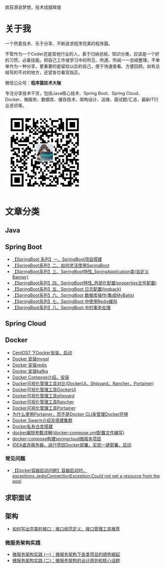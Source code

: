 疯狂源自梦想，技术成就辉煌

# 关于我
一个热爱技术、乐于分享、不断追求程序完美的程序猿。

不管作为一个Coder还是其他行业的人，善于归纳总结，知识分类，应该是一个好的习惯，必备技能。把自己工作或学习中的所见、所遇、所闻一一总结整理，不单单作为一种分享，更重要的是留给以后的自己，便于快速查看、方便回顾。如有总结写的不对的地方，还望各位看官指正。

微信公众号：**程序猿技术大咖**

专注分享技术干货，包括Java核心技术、Spring Boot、Spring Cloud、Docker、微服务、数据库、缓存技术、架构设计、运维、面试题/汇总、最新IT行业资讯等。

![程序猿技术大咖](https://github.com/xcbeyond/xcbeyond.github.io/blob/master/images/%E7%A8%8B%E5%BA%8F%E7%8C%BF%E6%8A%80%E6%9C%AF%E5%A4%A7%E5%92%96%E4%BA%8C%E7%BB%B4%E7%A0%81.jpg?raw=true "微信扫码关注")

# 文章分类
## Java

## Spring Boot
 * [【SpringBoot 系列】一、SpringBoot项目搭建](https://blog.csdn.net/xcbeyond/article/details/80760206)
 * [【SpringBoot系列】二、如何灵活使用SpringBoot](https://blog.csdn.net/xcbeyond/article/details/80946911)
 * [【SpringBoot系列】三、SpringBoot特性_SpringApplication类(自定义Banner)](https://blog.csdn.net/xcbeyond/article/details/80978561)
 * [【SpringBoot系列】四、SpringBoot特性_外部化配置(properties文件配置)](https://blog.csdn.net/xcbeyond/article/details/81000132)
 * [【SpringBoot系列】五、SpringBoot 日志配置(logback)](https://blog.csdn.net/xcbeyond/article/details/81004331)
 * [【SpringBoot系列】六、SpringBoot 数据库操作(集成MyBatis)](https://blog.csdn.net/xcbeyond/article/details/81012296)
 * [【SpringBoot系列】七、SpringBoot 中使用Redis缓存](https://blog.csdn.net/xcbeyond/article/details/81116600)
 * [【SpringBoot系列】八、SpringBoot 中的事务处理](https://blog.csdn.net/xcbeyond/article/details/81235995)

## Spring Cloud


## Docker
 * [CentOS7 下Docker安装、启动](https://blog.csdn.net/xcbeyond/article/details/82195009)
 * [Docker 安装mysql](https://blog.csdn.net/xcbeyond/article/details/82263625)
 * [Docker 安装redis](https://blog.csdn.net/xcbeyond/article/details/82263641)
 * [Docker 安装kafka](https://blog.csdn.net/xcbeyond/article/details/82769818)
 * [Docker Compose介绍、安装](https://blog.csdn.net/xcbeyond/article/details/82779038)
 * [Docker可视化管理工具对比(DockerUI、Shipyard、Rancher、Portainer)](https://blog.csdn.net/xcbeyond/article/details/82859903)
 * [Docker可视化管理工具DockerUI](https://blog.csdn.net/xcbeyond/article/details/82852545)
 * [Docker可视化管理工具shipyard](https://blog.csdn.net/xcbeyond/article/details/82796667)
 * [Docker可视化管理工具Rancher](https://blog.csdn.net/xcbeyond/article/details/82852883)
 * [Docker可视化管理工具Portainer](https://blog.csdn.net/xcbeyond/article/details/82853245)
 * [为什么使用Portainer，而不是Docker CLI来管理Docker环境](https://blog.csdn.net/xcbeyond/article/details/85011092)
 * [Docker Swarm介绍及搭建集群](https://blog.csdn.net/xcbeyond/article/details/83177149)
 * [Docker私有仓库搭建](https://blog.csdn.net/xcbeyond/article/details/83418542)
 * [docker编排参数详解(docker-compose.yml配置文件编写)](https://blog.csdn.net/xcbeyond/article/details/84587134)
 * [docker-compose构建springcloud微服务项目](https://blog.csdn.net/xcbeyond/article/details/82795682)
 * [IDEA直连服务器，进行项目Docker部署，实现一键部署、启动](https://blog.csdn.net/xcbeyond/article/details/91624291)

### 常见问题
 * [【Docker容器启动问题】容器启动时， exceptions.JedisConnectionException:Could not get a resource from the pool](https://blog.csdn.net/xcbeyond/article/details/82697783)

## 求职面试


## 架构
 * [如何写出完美的接口：接口规范定义、接口管理工具推荐](https://blog.csdn.net/xcbeyond/article/details/95163525)

### 微服务架构实践
 * [微服务架构实践 (一)：微服务架构下各类项目的顺势崛起](https://blog.csdn.net/xcbeyond/article/details/97503091)
 * [微服务架构实践 (二)：微服务架构的设计原则和核心话题](https://blog.csdn.net/xcbeyond/article/details/98392304)
